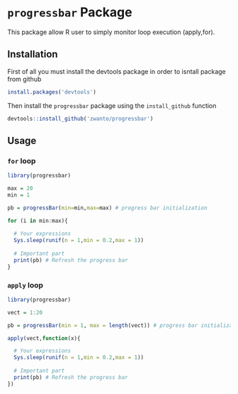 # `progressbar` Package
  
This package allow R user to simply monitor loop execution (apply,for).

## Installation

First of all you must install the devtools package in order to isntall package from github

```r
install.packages('devtools')
```

Then install the `progressbar` package using the `install_github` function

```r
devtools::install_github('zwanto/progressbar')
```

## Usage

### `for` loop

```r
library(progressbar)

max = 20
min = 1

pb = progressBar(min=min,max=max) # progress bar initialization

for (i in min:max){
  
  # Your expressions
  Sys.sleep(runif(n = 1,min = 0.2,max = 1))
  
  # Important part
  print(pb) # Refresh the progress bar
}
```

### `apply` loop

```r
library(progressbar)

vect = 1:20

pb = progressBar(min = 1, max = length(vect)) # progress bar initialization

apply(vect,function(x){

  # Your expressions
  Sys.sleep(runif(n = 1,min = 0.2,max = 1))
  
  # Important part
  print(pb) # Refresh the progress bar
})
```